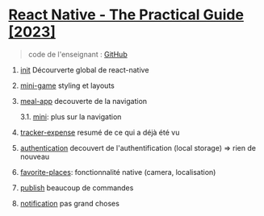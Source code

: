 # [React Native - The Practical Guide [2023]](https://www.udemy.com/course/react-native-the-practical-guide/)

> code de l'enseignant : [GitHub](https://github.com/academind/react-native-practical-guide-code/tree/02-basics/code)

   1. [init](00.init/)
   Décourverte global de react-native
   2. [mini-game](01.mini-game/)
   styling et layouts
   3. [meal-app](02.meal-app/)
   decouverte de la navigation

      3.1. [mini](02.1.mini/): plus sur la navigation
      
   4. [tracker-expense](03.tracker-expense-app/)
   resumé de ce qui a déjà été vu
   5. [authentication](04.user-authentication/)
   decouvert de l'authentification (local storage) => rien de nouveau
   6. [favorite-places](05.favorite-place-app/): fonctionnalité native (camera, localisation)
   7. [publish](06.publish/)
      beaucoup de commandes
   8. [notification](07.notification/)
      pas grand choses 

